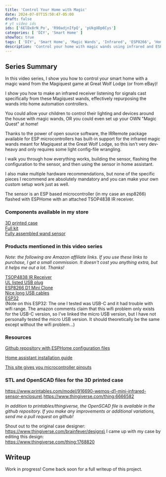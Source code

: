 ```yaml
---
title: 'Control Your Home with Magic'
date: 2024-07-07T15:50:47-05:00
draft: false
# yt video ids
ids: ['6ElDx8rN_Po', 'R90adjnIfpQ', 'pUkgUDp6Cys']
categories: [ 'DIY', 'Smart Home' ]
showToc: true
tags: [ 'DIY', 'Smart Home', 'Magic Wands', 'Infrared', 'ESP8266', 'Home Assistant', 'ESPHome' ]
description: 'Control your home with magic wands using infrared and ESP8266. This project uses Home Assistant and ESPHome to control devices in your home with the flick of a wand. This project is perfect for Harry Potter fans, those with Magiquest wands lying around, or anyone who wants to add a little magic to their home.'
---
```


## Series Summary

In this video series, I show you how to control your smart home with a magic wand from the Magiquest game at Great Wolf Lodge (or from eBay)!

I show you how to make an infrared receiver listening for signals cast specifically from these Magiquest wands, effectively repurposing the wands into home automation controllers.

You could allow your children to control their lighting and devices around the house with magic wands, OR you could even set up your OWN "Magic Quest" at home!

Thanks to the power of open source software, the IRRemote package available for ESP microcontrollers has built-in support for the infrared magic wands meant for Magiquest at the Great Wolf Lodge, so this isn't very dev-heavy and only requires some light config-file wrangling.

I walk you through how everything works, building the sensor, flashing the configuration to the sensor, and then using the sensor in home assistant.

I also make multiple hardware recommendations, but none of the specific pieces I recommend are absolutely mandatory and you can make your own custom setup work just as well.

The sensor is an ESP based microcontroller (in my case an esp8266) flashed with ESPHome with an attached TSOP4838 IR receiver.

### Components available in my store
[3D printed case](https://store.bytemycache.com/products/esp8266-case-ir)\
[Full kit](https://store.bytemycache.com/products/esp-d1-mini-ir-sensor-kit)\
[Fully assembled wand sensor](https://store.bytemycache.com/products/esp-d1-mini-ir-sensor-assembled)

### Products mentioned in this video series
_Note: the following are Amazon affiliate links. If you use these links to purchase, I get a small commission. It doesn't cost you anything extra, but it helps me out a lot. Thanks!_

[TSOP4838 IR Receiver](https://amzn.to/4ci70kH)\
[UL listed USB plug](https://amzn.to/3XHqYRE)\
[ESP8266 D1 Mini Clone](https://amzn.to/3xLv2Wa)\
[Nice long USB cables](https://amzn.to/45JLD9A)\
[ESP32](https://amzn.to/3VH6BkL)\
(Note on this ESP32: The one I tested was USB-C and it had trouble with wifi range. The amazon comments claim that this wifi problem only exists for the USB-C version, so I've linked the micro USB version, but I have not personally tested the micro USB version. It should theoretically be the same except without the wifi problem...)

### Resources

[Github repository with ESPHome configuration files](https://github.com/sethbrasile/magiquest-esphome)

[Home assistant installation guide](https://www.home-assistant.io/installation)

[This site gives you microcontroller pinouts](https://randomnerdtutorials.com/esp8266-pinout-reference-gpios)

### STL and OpenSCAD files for the 3D printed case
https://www.printables.com/model/916690-wemos-d1-mini-infrared-sensor-enclosure\
https://www.thingiverse.com/thing:6666582

_In addition to printables/thingiverse, the OpenSCAD file is available in the github repository. If you make any improvements or additional variations, send me a pull request on github!_

Shout out to the original case designer:\
https://www.thingiverse.com/brainfever/designs\
I came up with my case by editing this design:\
https://www.thingiverse.com/thing:1768820

## Writeup

Work in progress! Come back soon for a full writeup of this project.
<!--
### Introduction

This task is much simpler than it sounds. Most of the hard stuff is taken care of by a ESPHome and a couple of really awesome open source libraries. All we really need to do is wire up a sensor and flash the ESP with the right configuration. I'll walk you through all of that. I'll also show you how to use the sensor in Home Assistant. I'll also give you some ideas for how to use this sensor in your home.

### Hardware

We need a few pieces of hardware, but they're all really simple:

_Note: the following are Amazon affiliate links. If you use these links to purchase, I get a small commission. It doesn't cost you anything extra, but it helps me out a lot. Thanks!_

- [TSOP4838 IR Receiver](https://amzn.to/4ci70kH)
- [UL listed USB wall plug](https://amzn.to/3XHqYRE) (I recommend this one because it's UL listed, but you can use any USB power supply you have lying around. Please make sure to use a UL listed power supply, don't create a fire hazard in your home.)
- [ESP8266 D1 Mini Clone](https://amzn.to/3xLv2Wa) (I recommend this one because it's cheap and it works. You can use any ESP8266 or ESP32 you have lying around, but you'll need to adjust the pinouts in the ESPHome configuration file. I'll show you how to do that later.)
- [Nice long micro USB cable](https://amzn.to/45JLD9A) (I recommend these because they're nice and long and they work. You can use any micro USB cable you have lying around.)
- [Some solder](https://amzn.to/3xLwJZL)
- [A soldering iron](https://amzn.to/3xLwJZL)
- [Some gekko tape or velcro](https://amzn.to/3RUb8zq) (or something to attach the sensor to some suitable casting surface. Gekko tape was suggested by a youtube comment and I have not tried it myself. Thanks [@sandpohtoNL](https://www.youtube.com/@sandphotoNL)!) -->
